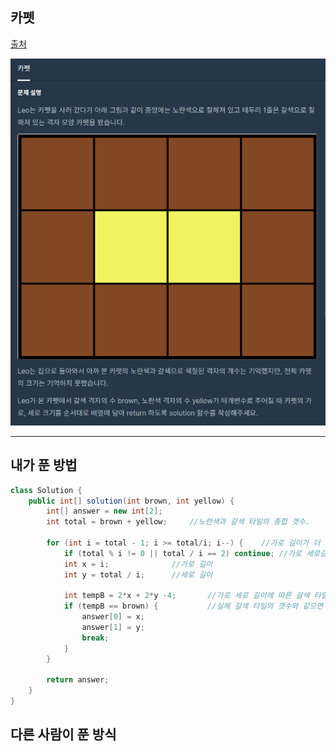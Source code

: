 ## 카펫
[출처](https://programmers.co.kr/learn/courses/30/lessons/42842)

![문제](/images/2021.03.13/01.png)


<hr>

## 내가 푼 방법
``` java
class Solution {
    public int[] solution(int brown, int yellow) {
        int[] answer = new int[2];
        int total = brown + yellow;     //노란색과 갈색 타일의 총합 갯수.

        for (int i = total - 1; i >= total/i; i--) {    //가로 길이가 더 크므로 총 타일 갯수 -1부터 시작
            if (total % i != 0 || total / i == 2) continue; //가로 세로길이로 안 나눠지거나 세로 길이가 2면
            int x = i;              //가로 길이
            int y = total / i;      //세로 길이

            int tempB = 2*x + 2*y -4;       //가로 세로 길이에 따른 갈색 타일의 갯수.
            if (tempB == brown) {           //실제 갈색 타일의 갯수와 같으면 같은 사각형 도형임.
                answer[0] = x;
                answer[1] = y;
                break;
            }
        }

        return answer;
    }
}
```

## 다른 사람이 푼 방식
